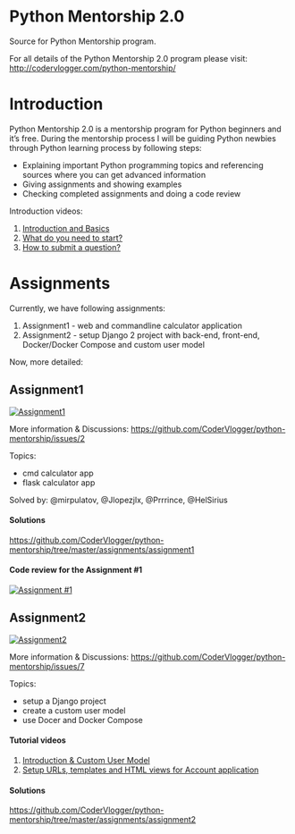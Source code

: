 # Python Mentorship 2.0

Source for Python Mentorship program.

For all details of the Python Mentorship 2.0 program please visit:
http://codervlogger.com/python-mentorship/

# Introduction

Python Mentorship 2.0 is a mentorship program for Python beginners and it’s free. During the mentorship process I will be guiding Python newbies through Python learning process by following steps:

- Explaining important Python programming topics and referencing sources where you can get advanced information
- Giving assignments and showing examples
- Checking completed assignments and doing a code review

Introduction videos:

1. [Introduction and Basics](https://www.youtube.com/watch?v=n10Io1LKcAk&list=PLxa49UnOmIzqHkmBagunmLgZx8_DsXCIN&index=2)
2. [What do you need to start?](https://www.youtube.com/watch?v=Qx8P841V9u4&list=PLxa49UnOmIzqHkmBagunmLgZx8_DsXCIN&index=2)
3. [How to submit a question?](https://www.youtube.com/watch?v=UwpZayjeUjE&list=PLxa49UnOmIzqHkmBagunmLgZx8_DsXCIN&index=4)

# Assignments

Currently, we have following assignments:

1. Assignment1 - web and commandline calculator application
2. Assignment2 - setup Django 2 project with back-end, front-end, Docker/Docker Compose and custom user model

Now, more detailed:

## Assignment1

[![Assignment1](https://img.youtube.com/vi/UwpZayjeUjE/0.jpg)](https://www.youtube.com/watch?v=UwpZayjeUjE)

More information & Discussions:
https://github.com/CoderVlogger/python-mentorship/issues/2

Topics:
- cmd calculator app
- flask calculator app

Solved by:
@mirpulatov, @Jlopezjlx, @Prrrince, @HelSirius

#### Solutions
https://github.com/CoderVlogger/python-mentorship/tree/master/assignments/assignment1

#### Code review for the Assignment #1
[![Assignment #1](https://img.youtube.com/vi/dVJJf07LcU8/0.jpg)](https://www.youtube.com/watch?v=dVJJf07LcU8)

## Assignment2

[![Assignment2](https://img.youtube.com/vi/llGucucq9JE/0.jpg)](https://www.youtube.com/watch?v=llGucucq9JE)

More information & Discussions:
https://github.com/CoderVlogger/python-mentorship/issues/7

Topics:
- setup a Django project
- create a custom user model
- use Docer and Docker Compose

#### Tutorial videos

1. [Introduction & Custom User Model](https://youtu.be/cg0KNJZqInY)
2. [Setup URLs, templates and HTML views for Account application](https://youtu.be/yNlRzTfZi8Q)

#### Solutions

https://github.com/CoderVlogger/python-mentorship/tree/master/assignments/assignment2


